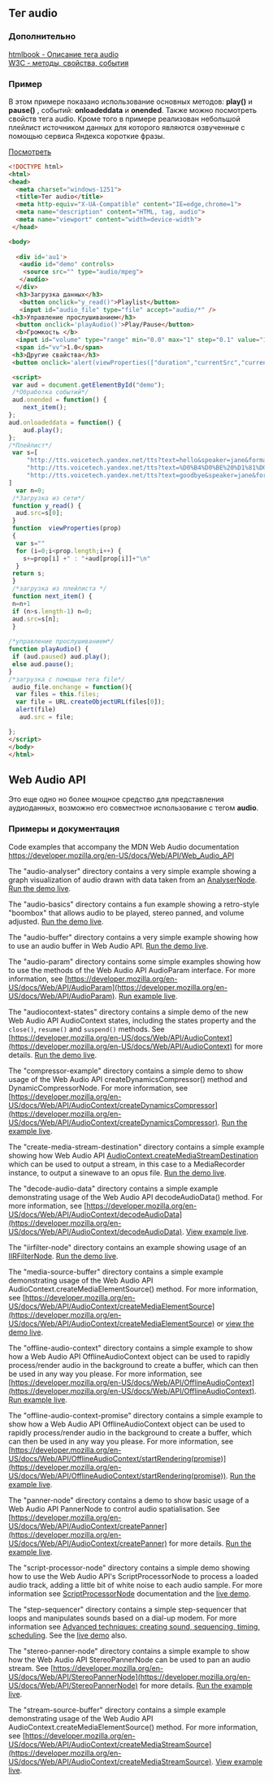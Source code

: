 ﻿## Тег audio
### Дополнительно
 [htmlbook - Описание тега audio](http://htmlbook.ru/html/audio)   
 [W3C - методы, свойства, события](https://www.w3schools.com/tags/ref_av_dom.asp)
 
### Пример
 В этом примере показано использование основных методов: __play()__ и __pause()__ , событий: __onloadeddata__ и __onended__.
 Также можно посмотреть свойств тега audio. Кроме того в примере реализован небольшой плейлист источником данных для которого являются озвученные с помощью сервиса Яндекса короткие фразы.

  <a href="../examples/audio0.html">Посмотреть</a>

```html
<!DOCTYPE html>
<html>
<head>
  <meta charset="windows-1251">
  <title>Тег audio</title>
  <meta http-equiv="X-UA-Compatible" content="IE=edge,chrome=1">
  <meta name="description" content="НTML, tag, audio">
  <meta name="viewport" content="width=device-width">
 </head>

<body>
  
  <div id='au1'>
   <audio id="demo" controls>
    <source src="" type="audio/mpeg">
   </audio>
  </div>
  <h3>Загрузка данных</h3>
   <button onclick="y_read()">Playlist</button>
   <input id="audio_file" type="file" accept="audio/*" />
 <h3>Управление прослушиванием</h3>
  <button onclick='playAudio()'>Play/Pause</button>
  <b>Громкость </b>
  <input id="volume" type="range" min="0.0" max="1" step="0.1" value="1" onchange='document.getElementById("vv").innerHTML=this.value;aud.volume=this.value'>
  <span id="vv">1.0</span>
 <h3>Другие свайства</h3>
 <button onclick='alert(viewProperties(["duration","currentSrc","currentTime"]))'>Properties</button>

 <script>
 var aud = document.getElementById("demo");
 /*Обработка событий*/
 aud.onended = function() {
    next_item();    
};
aud.onloadeddata = function() {
    aud.play();
};
/*Плейлист*/
 var s=[
     "http://tts.voicetech.yandex.net/tts?text=hello&speaker=jane&format=mp3&quality=hi&platform=web&application=translate&lang=ru_RU",
     "http://tts.voicetech.yandex.net/tts?text=%D0%B4%D0%BE%20%D1%81%D0%BA%D0%BE%D1%80%D1%8B%D1%85%20%D0%B2%D1%81%D1%82%D1%80%D0%B5%D1%87&speaker=jane&format=mp3&quality=hi&platform=web&application=translate&lang=ru_RU",
     "http://tts.voicetech.yandex.net/tts?text=goodbye&speaker=jane&format=mp3&quality=hi&platform=web&application=translate&lang=ru_RU"
]
  var n=0;
 /*Загрузка из сети*/
 function y_read() {
  aud.src=s[0];
 }
 function  viewProperties(prop)
 {
  var s=""
  for (i=0;i<prop.length;i++) {
    s+=prop[i] +" : "+aud[prop[i]]+"\n"
  }
 return s;
 }
 /*загрузка из плейлиста */
 function next_item() {
 n=n+1
 if (n>s.length-1) n=0;
 aud.src=s[n];
 }
 
/*управление прослушиванием*/
function playAudio() {
 if (aud.paused) aud.play();
 else aud.pause();
}
/*загрузка с помощью тега file*/
 audio_file.onchange = function(){
  var files = this.files;
  var file = URL.createObjectURL(files[0]);
  alert(file) 
   aud.src = file; 

};  
</script>
</body>
</html>


```
## Web Audio API
 Это еще одно но более мощное средство для представления аудиоданных, возможно его совместное использование с тегом __audio__. 
 
 ### Примеры и документация
 
 Code examples that accompany the MDN Web Audio documentation https://developer.mozilla.org/en-US/docs/Web/API/Web_Audio_API

The "audio-analyser" directory contains a very simple example showing a graph visualization of audio drawn with data taken from an [AnalyserNode](https://developer.mozilla.org/en-US/docs/Web/API/AnalyserNode). [Run the demo live](http://mdn.github.io/webaudio-examples/audio-analyser/).

The "audio-basics" directory contains a fun example showing a retro-style "boombox" that allows audio to be played, stereo panned, and volume adjusted. [Run the demo live](http://mdn.github.io/webaudio-examples/audio-basics/).

The "audio-buffer" directory contains a very simple example showing how to use an audio buffer in Web Audio API. [Run the demo live](http://mdn.github.io/webaudio-examples/audio-buffer/).

The "audio-param" directory contains some simple examples showing how to use the methods of the Web Audio API AudioParam interface. For more information, see [https://developer.mozilla.org/en-US/docs/Web/API/AudioParam](https://developer.mozilla.org/en-US/docs/Web/API/AudioParam). [Run example live](http://mdn.github.io/webaudio-examples/audio-param/).

The "audiocontext-states" directory contains a simple demo of the new Web Audio API AudioContext states, including the states property and the <code>close()</code>, <code>resume()</code> and <code>suspend()</code> methods. See [https://developer.mozilla.org/en-US/docs/Web/API/AudioContext](https://developer.mozilla.org/en-US/docs/Web/API/AudioContext) for more details. [Run the demo live](http://mdn.github.io/webaudio-examples/audiocontext-states/).

The "compressor-example" directory contains a simple demo to show usage of the Web Audio API createDynamicsCompressor() method and DynamicCompressorNode. For more information, see [https://developer.mozilla.org/en-US/docs/Web/API/AudioContext/createDynamicsCompressor](https://developer.mozilla.org/en-US/docs/Web/API/AudioContext/createDynamicsCompressor). [Run the example live](http://mdn.github.io/webaudio-examples/compressor-example/).

The "create-media-stream-destination" directory contains a simple example showing how Web Audio API [AudioContext.createMediaStreamDestination](https://developer.mozilla.org/en-US/docs/Web/API/AudioContext/createMediaStreamDestination) which can be used to output a stream, in this case to a MediaRecorder instance, to output a sinewave to an opus file. [Run the demo live](http://mdn.github.io/webaudio-examples/create-media-stream-destination/).

The "decode-audio-data" directory contains a simple example demonstrating usage of the Web Audio API decodeAudioData() method. For more information, see [https://developer.mozilla.org/en-US/docs/Web/API/AudioContext/decodeAudioData](https://developer.mozilla.org/en-US/docs/Web/API/AudioContext/decodeAudioData). [View example live](http://mdn.github.io/webaudio-examples/decode-audio-data/).

The "iirfilter-node" directory contains an example showing usage of an [IIRFilterNode](https://developer.mozilla.org/en-US/docs/Web/API/IIRFilterNode). [Run the demo live](http://mdn.github.io/webaudio-examples/iirfilter-node/).

The "media-source-buffer" directory contains a simple example demonstrating usage of the Web Audio API AudioContext.createMediaElementSource() method. For more information, see [https://developer.mozilla.org/en-US/docs/Web/API/AudioContext/createMediaElementSource](https://developer.mozilla.org/en-US/docs/Web/API/AudioContext/createMediaElementSource) or [view the demo live](http://mdn.github.io/webaudio-examples/media-source-buffer/).

The "offline-audio-context" directory contains a simple example to show how a Web Audio API OfflineAudioContext object can be used to rapidly process/render audio in the background to create a buffer, which can then be used in any way you please. For more information, see [https://developer.mozilla.org/en-US/docs/Web/API/OfflineAudioContext](https://developer.mozilla.org/en-US/docs/Web/API/OfflineAudioContext). [Run example live](http://mdn.github.io/webaudio-examples/offline-audio-context/).

The "offline-audio-context-promise" directory contains a simple example to show how a Web Audio API OfflineAudioContext object can be used to rapidly process/render audio in the background to create a buffer, which can then be used in any way you please. For more information, see [https://developer.mozilla.org/en-US/docs/Web/API/OfflineAudioContext/startRendering(promise)](https://developer.mozilla.org/en-US/docs/Web/API/OfflineAudioContext/startRendering(promise)). [Run the example live](http://mdn.github.io/webaudio-examples/offline-audio-context-promise/).

The "panner-node" directory contains a demo to show basic usage of a Web Audio API PannerNode to control audio spatialisation. See [https://developer.mozilla.org/en-US/docs/Web/API/AudioContext/createPanner](https://developer.mozilla.org/en-US/docs/Web/API/AudioContext/createPanner) for more details. [Run the example live](http://mdn.github.io/webaudio-examples/panner-node/).

The "script-processor-node" directory contains a simple demo showing how to use the Web Audio API's ScriptProcessorNode to process a loaded audio track, adding a little bit of white noise to each audio sample. For more information see [ScriptProcessorNode](https://developer.mozilla.org/en-US/docs/Web/API/ScriptProcessorNode) documentation and the [live demo](http://mdn.github.io/webaudio-examples/script-processor-node/).

The "step-sequencer" directory contains a simple step-sequencer that loops and manipulates sounds based on a dial-up modem. For more information see [Advanced techniques: creating sound, sequencing, timing, scheduling](https://developer.mozilla.org/en-US/docs/Web/API/Web_Audio_API/Advanced_techniques). See the [live demo](http://mdn.github.io/webaudio-examples/step-sequencer/) also.

The "stereo-panner-node" directory contains a simple example to show how the Web Audio API StereoPannerNode can be used to pan an audio stream. See [https://developer.mozilla.org/en-US/docs/Web/API/StereoPannerNode](https://developer.mozilla.org/en-US/docs/Web/API/StereoPannerNode) for more details.
[Run the example live](http://mdn.github.io/webaudio-examples/stereo-panner-node/).

The "stream-source-buffer" directory contains a simple example demonstrating usage of the Web Audio API AudioContext.createMediaElementSource() method. For more information, see [https://developer.mozilla.org/en-US/docs/Web/API/AudioContext/createMediaStreamSource](https://developer.mozilla.org/en-US/docs/Web/API/AudioContext/createMediaStreamSource). [View example live](http://mdn.github.io/webaudio-examples/stream-source-buffer/).


 